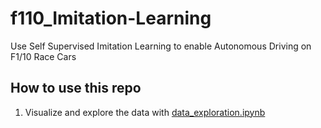 # f110_Imitation-Learning
Use Self Supervised Imitation Learning to enable Autonomous Driving on F1/10 Race Cars

## How to use this repo
1. Visualize and explore the data with [data_exploration.ipynb](data_exploration.ipynb)
